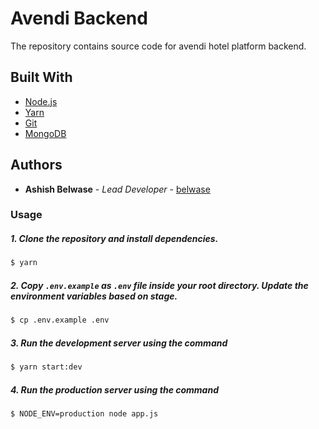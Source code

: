 # Avendi Backend

The repository contains source code for avendi hotel platform backend.


## Built With

* [Node.js](https://nodejs.org/en/download/)
* [Yarn](https://yarnpkg.com/en/docs/install)
* [Git](https://git-scm.com/downloads)
* [MongoDB](https://www.mongodb.com/try/download/community)

## Authors

* **Ashish Belwase** - *Lead Developer* - [belwase](https://github.com/belwase)


### Usage

##### 1. Clone the repository and install dependencies.

```sh
$ yarn
```

##### 2. Copy `.env.example` as `.env` file inside your root directory. Update the environment variables based on stage.

```sh
$ cp .env.example .env
```

##### 3. Run the development server using the command

```sh
$ yarn start:dev
```

##### 4. Run the production server using the command

```sh
$ NODE_ENV=production node app.js
```

